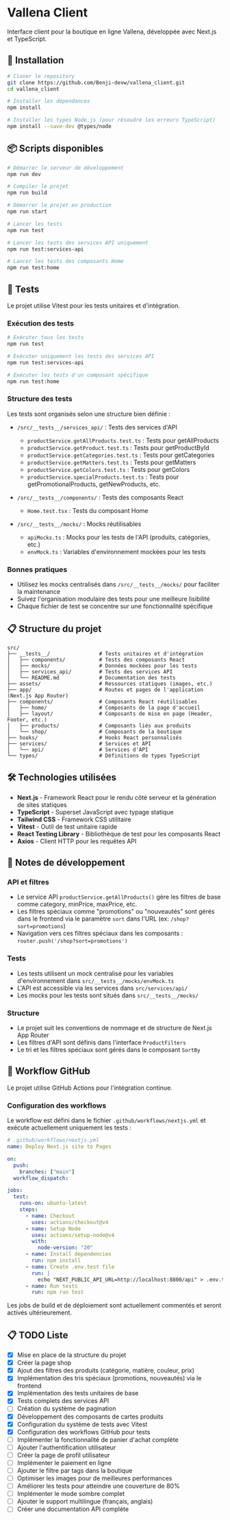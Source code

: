 # Vallena Client

Interface client pour la boutique en ligne Vallena, développée avec Next.js et TypeScript.

## 🚀 Installation

```bash
# Cloner le repository
git clone https://github.com/Benji-devw/vallena_client.git
cd vallena_client

# Installer les dépendances
npm install

# Installer les types Node.js (pour résoudre les erreurs TypeScript)
npm install --save-dev @types/node
```

## 📦 Scripts disponibles

```bash
# Démarrer le serveur de développement
npm run dev

# Compiler le projet
npm run build

# Démarrer le projet en production
npm run start

# Lancer les tests
npm run test

# Lancer les tests des services API uniquement
npm run test:services-api

# Lancer les tests des composants Home
npm run test:home
```

## 🧪 Tests

Le projet utilise Vitest pour les tests unitaires et d'intégration.

### Exécution des tests

```bash
# Exécuter tous les tests
npm run test

# Exécuter uniquement les tests des services API
npm run test:services-api

# Exécuter les tests d'un composant spécifique
npm run test:home
```

### Structure des tests

Les tests sont organisés selon une structure bien définie :

- `/src/__tests__/services_api/` : Tests des services d'API
  - `productService.getAllProducts.test.ts` : Tests pour getAllProducts
  - `productService.getProduct.test.ts` : Tests pour getProductById
  - `productService.getCategories.test.ts` : Tests pour getCategories
  - `productService.getMatters.test.ts` : Tests pour getMatters
  - `productService.getColors.test.ts` : Tests pour getColors
  - `productService.specialProducts.test.ts` : Tests pour getPromotionalProducts, getNewProducts, etc.

- `/src/__tests__/components/` : Tests des composants React
  - `Home.test.tsx` : Tests du composant Home

- `/src/__tests__/mocks/` : Mocks réutilisables
  - `apiMocks.ts` : Mocks pour les tests de l'API (produits, catégories, etc.)
  - `envMock.ts` : Variables d'environnement mockées pour les tests

### Bonnes pratiques

- Utilisez les mocks centralisés dans `/src/__tests__/mocks/` pour faciliter la maintenance
- Suivez l'organisation modulaire des tests pour une meilleure lisibilité
- Chaque fichier de test se concentre sur une fonctionnalité spécifique

## 📋 Structure du projet

```
src/
├── __tests__/                # Tests unitaires et d'intégration
│   ├── components/           # Tests des composants React
│   ├── mocks/                # Données mockées pour les tests
│   ├── services_api/         # Tests des services API
│   └── README.md             # Documentation des tests
├── assets/                   # Ressources statiques (images, etc.)
├── app/                      # Routes et pages de l'application (Next.js App Router)
├── components/               # Composants React réutilisables
│   ├── home/                 # Composants de la page d'accueil
│   ├── layout/               # Composants de mise en page (Header, Footer, etc.)
│   ├── products/             # Composants liés aux produits
│   └── shop/                 # Composants de la boutique
├── hooks/                    # Hooks React personnalisés
├── services/                 # Services et API
│   └── api/                  # Services d'API
└── types/                    # Définitions de types TypeScript
```

## 🛠️ Technologies utilisées

- **Next.js** - Framework React pour le rendu côté serveur et la génération de sites statiques
- **TypeScript** - Superset JavaScript avec typage statique
- **Tailwind CSS** - Framework CSS utilitaire
- **Vitest** - Outil de test unitaire rapide
- **React Testing Library** - Bibliothèque de test pour les composants React
- **Axios** - Client HTTP pour les requêtes API

## 📝 Notes de développement

### API et filtres
- Le service API `productService.getAllProducts()` gère les filtres de base comme category, minPrice, maxPrice, etc.
- Les filtres spéciaux comme "promotions" ou "nouveautés" sont gérés dans le frontend via le paramètre `sort` dans l'URL (ex: `/shop?sort=promotions`)
- Navigation vers ces filtres spéciaux dans les composants : `router.push('/shop?sort=promotions')`

### Tests
- Les tests utilisent un mock centralisé pour les variables d'environnement dans `src/__tests__/mocks/envMock.ts`
- L'API est accessible via les services dans `src/services/api/`
- Les mocks pour les tests sont situés dans `src/__tests__/mocks/`

### Structure
- Le projet suit les conventions de nommage et de structure de Next.js App Router
- Les filtres d'API sont définis dans l'interface `ProductFilters`
- Le tri et les filtres spéciaux sont gérés dans le composant `SortBy`

## 🔄 Workflow GitHub

Le projet utilise GitHub Actions pour l'intégration continue.

### Configuration des workflows

Le workflow est défini dans le fichier `.github/workflows/nextjs.yml` et exécute actuellement uniquement les tests :

```yaml
# .github/workflows/nextjs.yml
name: Deploy Next.js site to Pages

on:
  push:
    branches: ["main"]
  workflow_dispatch:

jobs:
  test:
    runs-on: ubuntu-latest
    steps:
      - name: Checkout
        uses: actions/checkout@v4
      - name: Setup Node
        uses: actions/setup-node@v4
        with:
          node-version: "20"
      - name: Install dependencies
        run: npm install
      - name: Create .env.test file
        run: |
          echo "NEXT_PUBLIC_API_URL=http://localhost:8800/api" > .env.test
      - name: Run tests
        run: npm run test
```

Les jobs de build et de déploiement sont actuellement commentés et seront activés ultérieurement.

## 📋 TODO Liste

- [X] Mise en place de la structure du projet
- [X] Créer la page shop
- [X] Ajout des filtres des produits (catégorie, matière, couleur, prix)
- [X] Implémentation des tris spéciaux (promotions, nouveautés) via le frontend
- [X] Implémentation des tests unitaires de base
- [X] Tests complets des services API
- [ ] Création du système de pagination
- [X] Développement des composants de cartes produits
- [X] Configuration du système de tests avec Vitest
- [X] Configuration des workflows GitHub pour tests
- [ ] Implémenter la fonctionnalité de panier d'achat complète
- [ ] Ajouter l'authentification utilisateur
- [ ] Créer la page de profil utilisateur
- [ ] Implémenter le paiement en ligne
- [ ] Ajouter le filtre par tags dans la boutique
- [ ] Optimiser les images pour de meilleures performances
- [ ] Améliorer les tests pour atteindre une couverture de 80%
- [ ] Implémenter le mode sombre complet
- [ ] Ajouter le support multilingue (français, anglais)
- [ ] Créer une documentation API complète
